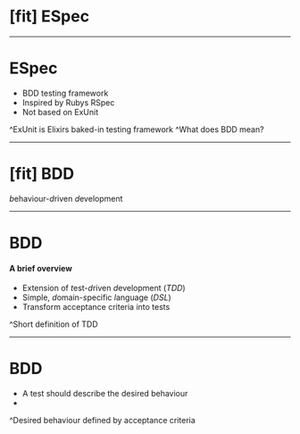 # [fit] ESpec

---

# ESpec

- BDD testing framework
- Inspired by Rubys RSpec
- Not based on ExUnit

^ExUnit is Elixirs baked-in testing framework
^What does BDD mean?

---

# [fit] BDD

*b*ehaviour-*d*riven *d*evelopment

---

# BDD
#### A brief overview

- Extension of *t*est-*d*riven *d*evelopment (*TDD*)
- Simple, *d*omain-*s*pecific *l*anguage (*DSL*)
- Transform acceptance criteria into tests

^Short definition of TDD

<!-- ---

# TDD

1. Write a test
2. Run the test, it should __fail__
3. Implement
4. Run the test, it should __succeed__
5. Refactor

*Rinse and repeat* -->

---

# BDD

- A test should describe the desired behaviour
- 

^Desired behaviour defined by acceptance criteria

